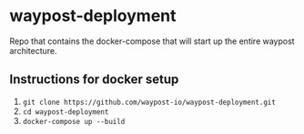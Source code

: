# waypost-deployment
Repo that contains the docker-compose that will start up the entire waypost architecture.

## Instructions for docker setup
1. `git clone https://github.com/waypost-io/waypost-deployment.git`
2. `cd waypost-deployment`
3. `docker-compose up --build`
